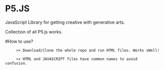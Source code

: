 # P5.JS


JavaScript Library for getting creative with generative arts.


Collection of all P5.js works.


#How to use?

         >> Download/Clone the whole repo and run HTML files. Works sWell!
    
	     >> HTML and JAVASCRIPT files have common names to avoid confusion.

